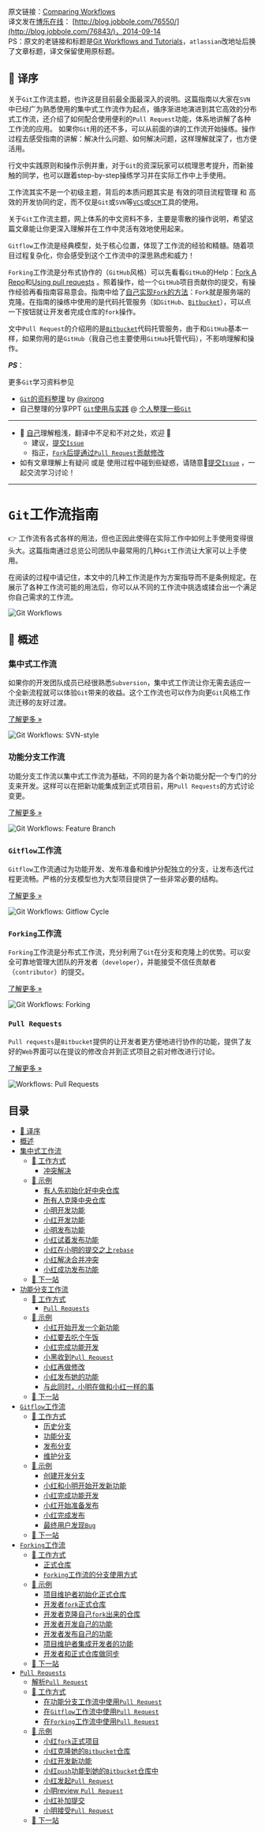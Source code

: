 原文链接：[Comparing Workflows](https://www.atlassian.com/git/tutorials/comparing-workflows)  
译文发在[博乐在线](http://www.jobbole.com/)： [http://blog.jobbole.com/76550/](http://blog.jobbole.com/76843/)，2014-09-14  
PS：原文的老链接和标题是[Git Workflows and Tutorials](https://www.atlassian.com/git/workflows)，`atlassian`改地址后换了文章标题，译文保留使用原标题。

## 🍎 译序

关于`Git`工作流主题，也许这是目前最全面最深入的说明。这篇指南以大家在`SVN`中已经广为熟悉使用的集中式工作流作为起点，循序渐进地演进到其它高效的分布式工作流，还介绍了如何配合使用便利的`Pull Request`功能，体系地讲解了各种工作流的应用。
如果你`Git`用的还不多，可以从前面的讲的工作流开始操练。操作过程去感受指南的讲解：解决什么问题、如何解决问题，这样理解就深了，也方便活用。

行文中实践原则和操作示例并重，对于`Git`的资深玩家可以梳理思考提升，而新接触的同学，也可以跟着step-by-step操练学习并在实际工作中上手使用。

工作流其实不是一个初级主题，背后的本质问题其实是 有效的项目流程管理 和 高效的开发协同约定，而不仅是`Git`或`SVN`等[`VCS`](http://zh.wikipedia.org/wiki/%E7%89%88%E6%9C%AC%E6%8E%A7%E5%88%B6)或[`SCM`](http://zh.wikipedia.org/wiki/%E8%BD%AF%E4%BB%B6%E9%85%8D%E7%BD%AE%E7%AE%A1%E7%90%86)工具的使用。

关于`Git`工作流主题，网上体系的中文资料不多，主要是零散的操作说明，希望这篇文章能让你更深入理解并在工作中灵活有效地使用起来。

`Gitflow`工作流是经典模型，处于核心位置，体现了工作流的经验和精髓。随着项目过程复杂化，你会感受到这个工作流中的深思熟虑和威力！

`Forking`工作流是分布式协作的（`GitHub`风格）可以先看看`GitHub`的Help：[Fork A Repo](https://help.github.com/articles/fork-a-repo/)和[Using pull requests](https://help.github.com/articles/using-pull-requests/) 。照着操作，给一个`GitHub`项目贡献你的提交，有操作经验再看指南容易意会。指南中给了[自己实现`Fork`的方法](https://github.com/oldratlee/translations/blob/master/git-workflows-and-tutorials/workflow-forking.md#%E5%BC%80%E5%8F%91%E8%80%85fork%E6%AD%A3%E5%BC%8F%E4%BB%93%E5%BA%93)：`Fork`就是服务端的克隆。在指南的操练中使用的是代码托管服务（如`GitHub`、[`Bitbucket`](https://bitbucket.org)），可以点一下按钮就让开发者完成仓库的`fork`操作。

文中`Pull Request`的介绍用的是[`Bitbucket`](https://bitbucket.org)代码托管服务，由于和`GitHub`基本一样，如果你用的是`GitHub`（我自己也主要使用`GitHub`托管代码），不影响理解和操作。

**_PS_**：

更多`Git`学习资料参见

- [`Git`的资料整理](https://github.com/xirong/my-git) by [@xirong](https://github.com/xirong)
- 自己整理的分享PPT [`Git`使用与实践](https://github.com/oldratlee/software-practice-miscellany/blob/master/git/git-gitlab-usage.pptx) @ [个人整理一些`Git`](https://github.com/oldratlee/software-practice-miscellany/tree/master/git)

----------------

- 🙈 [自己](http://weibo.com/oldratlee)理解粗浅，翻译中不足和不对之处，欢迎 👏
    - 建议，[提交`Issue`](https://github.com/oldratlee/translations/issues/new)
    - 指正，[`Fork`后提通过`Pull Request`贡献修改](https://github.com/oldratlee/translations/fork)
- 如有文章理解上有疑问 或是 使用过程中碰到些疑惑，请随意:raised_hands:[提交`Issue`](https://github.com/oldratlee/translations/issues/new) ，一起交流学习讨论！

----------------

`Git`工作流指南
======================

👉 工作流有各式各样的用法，但也正因此使得在实际工作中如何上手使用变得很头大。这篇指南通过总览公司团队中最常用的几种`Git`工作流让大家可以上手使用。

在阅读的过程中请记住，本文中的几种工作流是作为方案指导而不是条例规定。在展示了各种工作流可能的用法后，你可以从不同的工作流中挑选或揉合出一个满足你自己需求的工作流。

![Git Workflows](images/git_workflow.png)

🍺 概述
---------------------

### 集中式工作流

如果你的开发团队成员已经很熟悉`Subversion`，集中式工作流让你无需去适应一个全新流程就可以体验`Git`带来的收益。这个工作流也可以作为向更`Git`风格工作流迁移的友好过渡。

[了解更多 »](workflow-centralized.md)

![Git Workflows: SVN-style](images/git-workflow-svn.png)

### 功能分支工作流

功能分支工作流以集中式工作流为基础，不同的是为各个新功能分配一个专门的分支来开发。这样可以在把新功能集成到正式项目前，用`Pull Requests`的方式讨论变更。

[了解更多 »](workflow-feature-branch.md)

![Git Workflows: Feature Branch](images/git-workflow-feature_branch.png)

### `Gitflow`工作流

`Gitflow`工作流通过为功能开发、发布准备和维护分配独立的分支，让发布迭代过程更流畅。严格的分支模型也为大型项目提供了一些非常必要的结构。

[了解更多 »](workflow-gitflow.md)

![Git Workflows: Gitflow Cycle](images/git-workflows-gitflow.png)

### `Forking`工作流

`Forking`工作流是分布式工作流，充分利用了`Git`在分支和克隆上的优势。可以安全可靠地管理大团队的开发者（`developer`），并能接受不信任贡献者（`contributor`）的提交。

[了解更多 »](workflow-forking.md)

![Git Workflows: Forking](images/git-workflow-forking.png)

### `Pull Requests`

`Pull requests`是`Bitbucket`提供的让开发者更方便地进行协作的功能，提供了友好的`Web`界面可以在提议的修改合并到正式项目之前对修改进行讨论。

[了解更多 »](pull-request.md)

![Workflows: Pull Requests](images/pull-request.png)

目录
-----------------

- [🍎 译序](#-%E8%AF%91%E5%BA%8F)
- [概述](#-%E6%A6%82%E8%BF%B0)
- [集中式工作流](workflow-centralized.md)
    - [🍺 工作方式](workflow-centralized.md#-%E5%B7%A5%E4%BD%9C%E6%96%B9%E5%BC%8F)
        - [冲突解决](workflow-centralized.md#%E5%86%B2%E7%AA%81%E8%A7%A3%E5%86%B3)
    - [🍺 示例](workflow-centralized.md#-%E7%A4%BA%E4%BE%8B)
        - [有人先初始化好中央仓库](workflow-centralized.md#%E6%9C%89%E4%BA%BA%E5%85%88%E5%88%9D%E5%A7%8B%E5%8C%96%E5%A5%BD%E4%B8%AD%E5%A4%AE%E4%BB%93%E5%BA%93)
        - [所有人克隆中央仓库](workflow-centralized.md#%E6%89%80%E6%9C%89%E4%BA%BA%E5%85%8B%E9%9A%86%E4%B8%AD%E5%A4%AE%E4%BB%93%E5%BA%93)
        - [小明开发功能](workflow-centralized.md#%E5%B0%8F%E6%98%8E%E5%BC%80%E5%8F%91%E5%8A%9F%E8%83%BD)
        - [小红开发功能](workflow-centralized.md#%E5%B0%8F%E7%BA%A2%E5%BC%80%E5%8F%91%E5%8A%9F%E8%83%BD)
        - [小明发布功能](workflow-centralized.md#%E5%B0%8F%E6%98%8E%E5%8F%91%E5%B8%83%E5%8A%9F%E8%83%BD)
        - [小红试着发布功能](workflow-centralized.md#%E5%B0%8F%E7%BA%A2%E8%AF%95%E7%9D%80%E5%8F%91%E5%B8%83%E5%8A%9F%E8%83%BD)
        - [小红在小明的提交之上`rebase`](workflow-centralized.md#%E5%B0%8F%E7%BA%A2%E5%9C%A8%E5%B0%8F%E6%98%8E%E7%9A%84%E6%8F%90%E4%BA%A4%E4%B9%8B%E4%B8%8Arebase)
        - [小红解决合并冲突](workflow-centralized.md#%E5%B0%8F%E7%BA%A2%E8%A7%A3%E5%86%B3%E5%90%88%E5%B9%B6%E5%86%B2%E7%AA%81)
        - [小红成功发布功能](workflow-centralized.md#%E5%B0%8F%E7%BA%A2%E6%88%90%E5%8A%9F%E5%8F%91%E5%B8%83%E5%8A%9F%E8%83%BD)
    - [🍺 下一站](workflow-centralized.md#-%E4%B8%8B%E4%B8%80%E7%AB%99)
- [功能分支工作流](workflow-feature-branch.md)
    - [🍺 工作方式](workflow-feature-branch.md#-%E5%B7%A5%E4%BD%9C%E6%96%B9%E5%BC%8F)
        - [`Pull Requests`](workflow-feature-branch.md#pull-requests)
    - [🍺 示例](workflow-feature-branch.md#-%E7%A4%BA%E4%BE%8B)
        - [小红开始开发一个新功能](workflow-feature-branch.md#%E5%B0%8F%E7%BA%A2%E5%BC%80%E5%A7%8B%E5%BC%80%E5%8F%91%E4%B8%80%E4%B8%AA%E6%96%B0%E5%8A%9F%E8%83%BD)
        - [小红要去吃个午饭](workflow-feature-branch.md#%E5%B0%8F%E7%BA%A2%E8%A6%81%E5%8E%BB%E5%90%83%E4%B8%AA%E5%8D%88%E9%A5%AD)
        - [小红完成功能开发](workflow-feature-branch.md#%E5%B0%8F%E7%BA%A2%E5%AE%8C%E6%88%90%E5%8A%9F%E8%83%BD%E5%BC%80%E5%8F%91)
        - [小黑收到`Pull Request`](workflow-feature-branch.md#%E5%B0%8F%E9%BB%91%E6%94%B6%E5%88%B0pull-request)
        - [小红再做修改](workflow-feature-branch.md#%E5%B0%8F%E7%BA%A2%E5%86%8D%E5%81%9A%E4%BF%AE%E6%94%B9)
        - [小红发布她的功能](workflow-feature-branch.md#%E5%B0%8F%E7%BA%A2%E5%8F%91%E5%B8%83%E5%A5%B9%E7%9A%84%E5%8A%9F%E8%83%BD)
        - [与此同时，小明在做和小红一样的事](workflow-feature-branch.md#%E4%B8%8E%E6%AD%A4%E5%90%8C%E6%97%B6%E5%B0%8F%E6%98%8E%E5%9C%A8%E5%81%9A%E5%92%8C%E5%B0%8F%E7%BA%A2%E4%B8%80%E6%A0%B7%E7%9A%84%E4%BA%8B)
    - [🍺 下一站](workflow-feature-branch.md#-%E4%B8%8B%E4%B8%80%E7%AB%99)
- [`Gitflow`工作流](workflow-gitflow.md)
    - [🍺 工作方式](workflow-gitflow.md#-%E5%B7%A5%E4%BD%9C%E6%96%B9%E5%BC%8F)
        - [历史分支](workflow-gitflow.md#%E5%8E%86%E5%8F%B2%E5%88%86%E6%94%AF)
        - [功能分支](workflow-gitflow.md#%E5%8A%9F%E8%83%BD%E5%88%86%E6%94%AF)
        - [发布分支](workflow-gitflow.md#%E5%8F%91%E5%B8%83%E5%88%86%E6%94%AF)
        - [维护分支](workflow-gitflow.md#%E7%BB%B4%E6%8A%A4%E5%88%86%E6%94%AF)
    - [🍺 示例](workflow-gitflow.md#-%E7%A4%BA%E4%BE%8B)
        - [创建开发分支](workflow-gitflow.md#%E5%88%9B%E5%BB%BA%E5%BC%80%E5%8F%91%E5%88%86%E6%94%AF)
        - [小红和小明开始开发新功能](workflow-gitflow.md#%E5%B0%8F%E7%BA%A2%E5%92%8C%E5%B0%8F%E6%98%8E%E5%BC%80%E5%A7%8B%E5%BC%80%E5%8F%91%E6%96%B0%E5%8A%9F%E8%83%BD)
        - [小红完成功能开发](workflow-gitflow.md#%E5%B0%8F%E7%BA%A2%E5%AE%8C%E6%88%90%E5%8A%9F%E8%83%BD%E5%BC%80%E5%8F%91)
        - [小红开始准备发布](workflow-gitflow.md#%E5%B0%8F%E7%BA%A2%E5%BC%80%E5%A7%8B%E5%87%86%E5%A4%87%E5%8F%91%E5%B8%83)
        - [小红完成发布](workflow-gitflow.md#%E5%B0%8F%E7%BA%A2%E5%AE%8C%E6%88%90%E5%8F%91%E5%B8%83)
        - [最终用户发现`Bug`](workflow-gitflow.md#%E6%9C%80%E7%BB%88%E7%94%A8%E6%88%B7%E5%8F%91%E7%8E%B0bug)
    - [🍺 下一站](workflow-gitflow.md#-%E4%B8%8B%E4%B8%80%E7%AB%99)
- [`Forking`工作流](workflow-forking.md)
    - [🍺 工作方式](workflow-forking.md#-%E5%B7%A5%E4%BD%9C%E6%96%B9%E5%BC%8F)
        - [正式仓库](workflow-forking.md#%E6%AD%A3%E5%BC%8F%E4%BB%93%E5%BA%93)
        - [`Forking`工作流的分支使用方式](workflow-forking.md#forking%E5%B7%A5%E4%BD%9C%E6%B5%81%E7%9A%84%E5%88%86%E6%94%AF%E4%BD%BF%E7%94%A8%E6%96%B9%E5%BC%8F)
    - [🍺 示例](workflow-forking.md#-%E7%A4%BA%E4%BE%8B)
        - [项目维护者初始化正式仓库](workflow-forking.md#%E9%A1%B9%E7%9B%AE%E7%BB%B4%E6%8A%A4%E8%80%85%E5%88%9D%E5%A7%8B%E5%8C%96%E6%AD%A3%E5%BC%8F%E4%BB%93%E5%BA%93)
        - [开发者`fork`正式仓库](workflow-forking.md#%E5%BC%80%E5%8F%91%E8%80%85fork%E6%AD%A3%E5%BC%8F%E4%BB%93%E5%BA%93)
        - [开发者克隆自己`fork`出来的仓库](workflow-forking.md#%E5%BC%80%E5%8F%91%E8%80%85%E5%85%8B%E9%9A%86%E8%87%AA%E5%B7%B1fork%E5%87%BA%E6%9D%A5%E7%9A%84%E4%BB%93%E5%BA%93)
        - [开发者开发自己的功能](workflow-forking.md#%E5%BC%80%E5%8F%91%E8%80%85%E5%BC%80%E5%8F%91%E8%87%AA%E5%B7%B1%E7%9A%84%E5%8A%9F%E8%83%BD)
        - [开发者发布自己的功能](workflow-forking.md#%E5%BC%80%E5%8F%91%E8%80%85%E5%8F%91%E5%B8%83%E8%87%AA%E5%B7%B1%E7%9A%84%E5%8A%9F%E8%83%BD)
        - [项目维护者集成开发者的功能](workflow-forking.md#%E9%A1%B9%E7%9B%AE%E7%BB%B4%E6%8A%A4%E8%80%85%E9%9B%86%E6%88%90%E5%BC%80%E5%8F%91%E8%80%85%E7%9A%84%E5%8A%9F%E8%83%BD)
        - [开发者和正式仓库做同步](workflow-forking.md#%E5%BC%80%E5%8F%91%E8%80%85%E5%92%8C%E6%AD%A3%E5%BC%8F%E4%BB%93%E5%BA%93%E5%81%9A%E5%90%8C%E6%AD%A5)
    - [🍺 下一站](workflow-forking.md#-%E4%B8%8B%E4%B8%80%E7%AB%99)
- [`Pull Requests`](pull-request.md)
    - [解析`Pull Request`](pull-request.md#%E8%A7%A3%E6%9E%90pull-request)
    - [🍺 工作方式](pull-request.md#-%E5%B7%A5%E4%BD%9C%E6%96%B9%E5%BC%8F)
        - [在功能分支工作流中使用`Pull Request`](pull-request.md#%E5%9C%A8%E5%8A%9F%E8%83%BD%E5%88%86%E6%94%AF%E5%B7%A5%E4%BD%9C%E6%B5%81%E4%B8%AD%E4%BD%BF%E7%94%A8pull-request)
        - [在`Gitflow`工作流中使用`Pull Request`](pull-request.md#%E5%9C%A8gitflow%E5%B7%A5%E4%BD%9C%E6%B5%81%E4%B8%AD%E4%BD%BF%E7%94%A8pull-request)
        - [在`Forking`工作流中使用`Pull Request`](pull-request.md#%E5%9C%A8forking%E5%B7%A5%E4%BD%9C%E6%B5%81%E4%B8%AD%E4%BD%BF%E7%94%A8pull-request)
    - [🍺 示例](pull-request.md#-%E7%A4%BA%E4%BE%8B)
        - [小红`fork`正式项目](pull-request.md#%E5%B0%8F%E7%BA%A2fork%E6%AD%A3%E5%BC%8F%E9%A1%B9%E7%9B%AE)
        - [小红克隆她的`Bitbucket`仓库](pull-request.md#%E5%B0%8F%E7%BA%A2%E5%85%8B%E9%9A%86%E5%A5%B9%E7%9A%84bitbucket%E4%BB%93%E5%BA%93)
        - [小红开发新功能](pull-request.md#%E5%B0%8F%E7%BA%A2%E5%BC%80%E5%8F%91%E6%96%B0%E5%8A%9F%E8%83%BD)
        - [小红`push`功能到她的`Bitbucket`仓库中](pull-request.md#%E5%B0%8F%E7%BA%A2push%E5%8A%9F%E8%83%BD%E5%88%B0%E5%A5%B9%E7%9A%84bitbucket%E4%BB%93%E5%BA%93%E4%B8%AD)
        - [小红发起`Pull Request`](pull-request.md#%E5%B0%8F%E7%BA%A2%E5%8F%91%E8%B5%B7pull-request)
        - [小明review `Pull Request`](pull-request.md#%E5%B0%8F%E6%98%8Ereview-pull-request)
        - [小红补加提交](pull-request.md#%E5%B0%8F%E7%BA%A2%E8%A1%A5%E5%8A%A0%E6%8F%90%E4%BA%A4)
        - [小明接受`Pull Request`](pull-request.md#%E5%B0%8F%E6%98%8E%E6%8E%A5%E5%8F%97pull-request)
    - [🍺 下一站](pull-request.md#-%E4%B8%8B%E4%B8%80%E7%AB%99)

